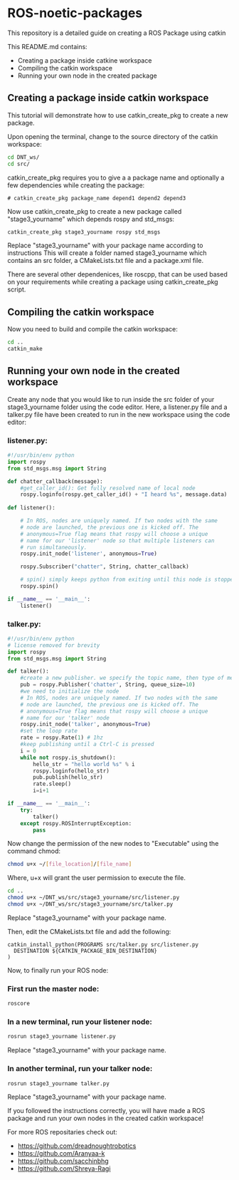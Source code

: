 # ROS-noetic-packages
This repository is a detailed guide on creating a ROS Package using catkin

This README.md contains:
- Creating a package inside catkine workspace
- Compiling the catkin workspace
- Running your own node in the created package

## Creating a package inside catkin workspace
This tutorial will demonstrate how to use catkin_create_pkg to create a new package.

Upon opening the terminal, change to the source directory of the catkin workspace:
```bash
cd DNT_ws/
cd src/
```

catkin_create_pkg requires you to give a a package name and optionally a few dependencies while creating the package:
```
# catkin_create_pkg package_name depend1 depend2 depend3
```
Now use catkin_create_pkg to create a new package called "stage3_yourname" which depends rospy and std_msgs:
```bash
catkin_create_pkg stage3_yourname rospy std_msgs
```
Replace "stage3_yourname" with your package name according to instructions
This will create a folder named stage3_yourname which contains an src folder, a CMakeLists.txt file and a package.xml file.

There are several other dependenices, like roscpp, that can be used based on your requirements while creating a package using catkin_create_pkg script.

## Compiling the catkin workspace
Now you need to build and compile the catkin workspace:
```bash
cd ..
catkin_make
```

## Running your own node in the created workspace
Create any node that you would like to run inside the src folder of your stage3_yourname folder using the code editor.
Here, a listener.py file and a talker.py file have been created to run in the new workspace using the code editor:

### listener.py:
```py
#!/usr/bin/env python
import rospy
from std_msgs.msg import String

def chatter_callback(message):
    #get_caller_id(): Get fully resolved name of local node
    rospy.loginfo(rospy.get_caller_id() + "I heard %s", message.data)
    
def listener():

    # In ROS, nodes are uniquely named. If two nodes with the same
    # node are launched, the previous one is kicked off. The
    # anonymous=True flag means that rospy will choose a unique
    # name for our 'listener' node so that multiple listeners can
    # run simultaneously.
    rospy.init_node('listener', anonymous=True)

    rospy.Subscriber("chatter", String, chatter_callback)

    # spin() simply keeps python from exiting until this node is stopped
    rospy.spin()

if __name__ == '__main__':
    listener()
```
### talker.py:
```py
#!/usr/bin/env python
# license removed for brevity
import rospy
from std_msgs.msg import String

def talker():
    #create a new publisher. we specify the topic name, then type of message then the queue size
    pub = rospy.Publisher('chatter', String, queue_size=10)
    #we need to initialize the node
    # In ROS, nodes are uniquely named. If two nodes with the same
    # node are launched, the previous one is kicked off. The
    # anonymous=True flag means that rospy will choose a unique
    # name for our 'talker' node 
    rospy.init_node('talker', anonymous=True)
    #set the loop rate
    rate = rospy.Rate(1) # 1hz
    #keep publishing until a Ctrl-C is pressed
    i = 0
    while not rospy.is_shutdown():
        hello_str = "hello world %s" % i
        rospy.loginfo(hello_str)
        pub.publish(hello_str)
        rate.sleep()
        i=i+1

if __name__ == '__main__':
    try:
        talker()
    except rospy.ROSInterruptException:
        pass
```
Now change the permission of the new nodes to "Executable" using the command chmod:
```bash
chmod u+x ~/[file_location]/[file_name]
```
Where, u+x will grant the user permission to execute the file.
```bash
cd ..
chmod u+x ~/DNT_ws/src/stage3_yourname/src/listener.py
chmod u+x ~/DNT_ws/src/stage3_yourname/src/talker.py
```
Replace "stage3_yourname" with your package name.

Then, edit the CMakeLists.txt file and add the following:
```
catkin_install_python(PROGRAMS src/talker.py src/listener.py
  DESTINATION ${CATKIN_PACKAGE_BIN_DESTINATION}
)
```

Now, to finally run your ROS node:

### First run the master node:
```bash
roscore
```
### In a new terminal, run your listener node:
```bash
rosrun stage3_yourname listener.py
```
Replace "stage3_yourname" with your package name.

### In another terminal, run your talker node:
```bash
rosrun stage3_yourname talker.py
```
Replace "stage3_yourname" with your package name.

If you followed the instructions correctly, you will have made a ROS package and run your own nodes in the created catkin workspace!

For more ROS repositaries check out:
- https://github.com/dreadnoughtrobotics
- https://github.com/Aranyaa-k
- https://github.com/sacchinbhg
- https://github.com/Shreya-Ragi
